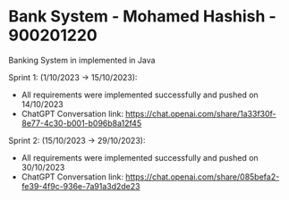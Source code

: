 # Bank System - Mohamed Hashish - 900201220
Banking System in implemented in Java

Sprint 1: (1/10/2023 -> 15/10/2023):
- All requirements were implemented successfully and pushed on 14/10/2023
- ChatGPT Conversation link: https://chat.openai.com/share/1a33f30f-8e77-4c30-b001-b096b8a12f45

Sprint 2: (15/10/2023 -> 29/10/2023):
- All requirements were implemented successfully and pushed on 30/10/2023
- ChatGPT Conversation link: https://chat.openai.com/share/085befa2-fe39-4f9c-936e-7a91a3d2de23
